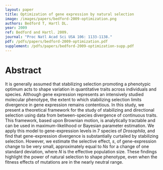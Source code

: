 ```yaml
---
layout: paper
title: Optimization of gene expression by natural selection
image: /images/papers/bedford-2009-optimization.png
authors: Bedford T, Hartl DL.
year: 2009
ref: Bedford and Hartl. 2009.
journal: "Proc Natl Acad Sci USA 106: 1133-1138."
pdf: /pdfs/papers/bedford-2009-optimization.pdf
supplement: /pdfs/papers/bedford-2009-optimization-supp.pdf
---
```


# Abstract

It is generally assumed that stabilizing selection promoting a phenotypic optimum acts to shape variation in quantitative traits across individuals and species. Although gene expression represents an intensively studied molecular phenotype, the extent to which stabilizing selection limits divergence in gene expression remains contentious. In this study, we present a theoretical framework for the study of stabilizing and directional selection using data from between-species divergence of continuous traits. This framework, based upon Brownian motion, is analytically tractable and can be used in maximum-likelihood or Bayesian parameter estimation. We apply this model to gene-expression levels in 7 species of *Drosophila*, and find that gene-expression divergence is substantially curtailed by stabilizing selection. However, we estimate the selective effect, *s*, of gene-expression change to be very small, approximately equal to *Ns* for a change of one standard deviation, where *N* is the effective population size. These findings highlight the power of natural selection to shape phenotype, even when the fitness effects of mutations are in the nearly neutral range.